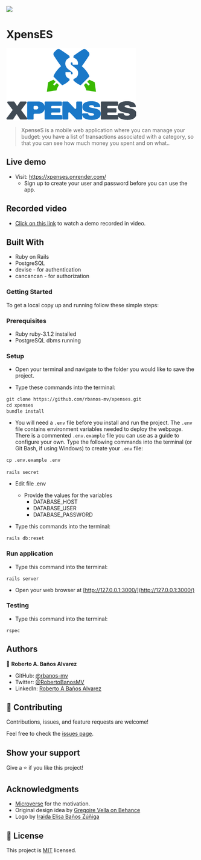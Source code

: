![](https://img.shields.io/badge/Microverse-blueviolet)

# XpensES

![](app/assets/images/xpenses1.png)

> XpenseS is a mobile web application where you can manage your budget: you have a list of transactions associated with a category, so that you can see how much money you spent and on what..

## Live demo

- Visit: https://xpenses.onrender.com/
  - Sign up to create your user and password before you can use the app.

## Recorded video

- [Click on this link](https://www.loom.com/share/ae4dae3a521d4f1490e6a64100806578) to watch a demo recorded in video.

## Built With

- Ruby on Rails
- PostgreSQL
- devise - for authentication
- cancancan - for authorization

### Getting Started

To get a local copy up and running follow these simple steps:

### Prerequisites

- Ruby ruby-3.1.2 installed
- PostgreSQL dbms running

### Setup

- Open your terminal and navigate to the folder you would like to save the project.

- Type these commands into the terminal:

```
git clone https://github.com/rbanos-mv/xpenses.git
cd xpenses
bundle install
```

- You will need a `.env` file before you install and run the project. The `.env` file contains environment variables needed to deploy the webpage. There is a commented `.env.example` file you can use as a guide to configure your own. Type the following commands into the terminal (or Git Bash, if using Windows) to create your `.env` file:

```
cp .env.example .env

rails secret
```

- Edit file .env

  - Provide the values for the variables
    - DATABASE_HOST
    - DATABASE_USER
    - DATABASE_PASSWORD

- Type this commands into the terminal:

```
rails db:reset
```

### Run application

- Type this command into the terminal:

```
rails server
```

- Open your web browser at [http://127.0.0.1:3000/](http://127.0.0.1:3000/)

### Testing

- Type this command into the terminal:

```
rspec
```

## Authors

👤 **Roberto A. Baños Alvarez**

- GitHub: [@rbanos-mv](https://github.com/rbanos-mv)
- Twitter: [@RobertoBanosMV](https://twitter.com/RobertoBanosMV)
- LinkedIn: [Roberto A Baños Alvarez](https://linkedin.com/in/roberto-a-baños-alvarez-500766234)

## 🤝 Contributing

Contributions, issues, and feature requests are welcome!

Feel free to check the [issues page](../../issues/).

## Show your support

Give a ⭐️ if you like this project!

## Acknowledgments

- [Microverse](https://www.microverse.org/) for the motivation.
- Original design idea by [Gregoire Vella on Behance](https://www.behance.net/gregoirevella)
- Logo by [Iraida Elisa Baños Zúñiga](https://invertebrand.com/)

## 📝 License

This project is [MIT](./MIT.md) licensed.
